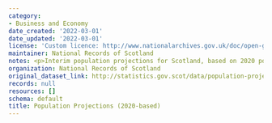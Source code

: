```yaml
---
category:
- Business and Economy
date_created: '2022-03-01'
date_updated: '2022-03-01'
license: 'Custom licence: http://www.nationalarchives.gov.uk/doc/open-government-licence/version/3/'
maintainer: National Records of Scotland
notes: <p>Interim population projections for Scotland, based on 2020 population estimates</p>
organization: National Records of Scotland
original_dataset_link: http://statistics.gov.scot/data/population-projections-2020-based
records: null
resources: []
schema: default
title: Population Projections (2020-based)
---
```

